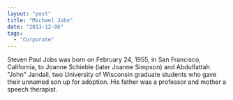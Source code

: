 ```yaml
---
layout: "post"
title: "Michael John"
date: "2013-12-06"
tags: 
  - "Corporate"
---
```


Steven Paul Jobs was born on February 24, 1955, in San Francisco, California, to Joanne Schieble (later Joanne Simpson) and Abdulfattah "John" Jandali, two University of Wisconsin graduate students who gave their unnamed son up for adoption. His father was a professor and mother a speech therapist.